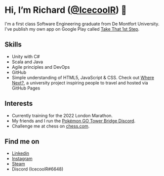 # Hi, I’m Richard ([@IcecoolR](https://github.com/IcecoolR)) 👋

I'm a first class Software Engineering graduate from De Montfort University. <br>
I've publish my own app on Google Play called [Take That 1st Step](https://play.google.com/store/apps/details?id=com.RichardWoolley.TakeThat1stStep).

## Skills
- Unity with C#
- Scala and Java
- Agile principles and DevOps
- GitHub 
- Simple understanding of HTML5, JavaScript & CSS. Check out [Where Next?](https://icecoolr.github.io/Where-Next/), a university project inspiring people to travel and hosted via GitHub Pages

## Interests
- Currently training for the 2022 London Marathon.
- My friends and I run the [Pokémon GO Tower Bridge Discord](https://discord.com/invite/fVzzsMd).
- Challenge me at chess on [chess.com](https://www.chess.com/member/icecoolr).

## Find me on
- [Linkedin](https://www.linkedin.com/in/richard-woolley-63a3311b2/)
- [Instagram](https://www.instagram.com/richardwoolley_/)
- [Steam](https://steamcommunity.com/id/IcecoolR/)
- Discord (IcecoolR#6648)

<!---
IcecoolR/IcecoolR is a ✨ special ✨ repository because its `README.md` (this file) appears on your GitHub profile.
You can click the Preview link to take a look at your changes.
--->
